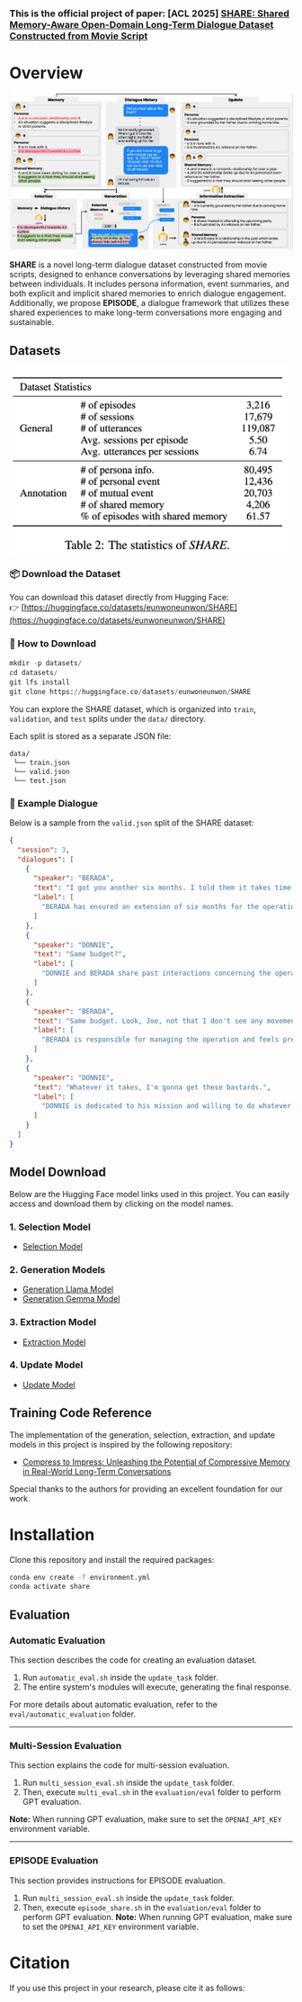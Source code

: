 ### This is the official project of paper: [ACL 2025] [SHARE: Shared Memory-Aware Open-Domain Long-Term Dialogue Dataset Constructed from Movie Script](https://arxiv.org/pdf/2410.20682)

# Overview
![Figure Description](figure/Framework.png)

**SHARE** is a novel long-term dialogue dataset constructed from movie scripts, designed to enhance conversations by leveraging shared memories between individuals. It includes persona information, event summaries, and both explicit and implicit shared memories to enrich dialogue engagement. Additionally, we propose **EPISODE**, a dialogue framework that utilizes these shared experiences to make long-term conversations more engaging and sustainable.


## Datasets
<img src="figure/Dataset_statistics.png" alt="Figure Description" width="500">

### 📦 Download the Dataset

You can download this dataset directly from Hugging Face:  
👉 [https://huggingface.co/datasets/eunwoneunwon/SHARE](https://huggingface.co/datasets/eunwoneunwon/SHARE)

### 🔽 How to Download

```python
mkdir -p datasets/
cd datasets/
git lfs install
git clone https://huggingface.co/datasets/eunwoneunwon/SHARE
```

You can explore the SHARE dataset, which is organized into `train`, `validation`, and `test` splits under the `data/` directory.

Each split is stored as a separate JSON file:
```
data/ 
 └── train.json 
 └── valid.json
 └── test.json
```
### 💬 Example Dialogue

Below is a sample from the `valid.json` split of the SHARE dataset:

```json
{
  "session": 3,
  "dialogues": [
    {
      "speaker": "BERADA",
      "text": "I got you another six months. I told them it takes time.",
      "label": [
        "BERADA has ensured an extension of six months for the operation."
      ]
    },
    {
      "speaker": "DONNIE",
      "text": "Same budget?",
      "label": [
        "DONNIE and BERADA share past interactions concerning the operation, which involves managing a budget for an ongoing operation."
      ]
    },
    {
      "speaker": "BERADA",
      "text": "Same budget. Look, Joe, not that I don't see any movement, but--do you see any movement? I got my neck out on this.",
      "label": [
        "BERADA is responsible for managing the operation and feels pressure due to a lack of visible progress."
      ]
    },
    {
      "speaker": "DONNIE",
      "text": "Whatever it takes, I'm gonna get these bastards.",
      "label": [
        "DONNIE is dedicated to his mission and willing to do whatever it takes."
      ]
    }
  ]
}

```


## Model Download

Below are the Hugging Face model links used in this project. You can easily access and download them by clicking on the model names.

### 1. **Selection Model**
- [Selection Model](https://huggingface.co/eunwoneunwon/EPISODE-selection_llama3)

### 2. **Generation Models**
- [Generation Llama Model](https://huggingface.co/chano12/llama3_with_tag)
- [Generation Gemma Model](https://huggingface.co/chano12/gemma_with_tag)

### 3. **Extraction Model**
- [Extraction Model](https://huggingface.co/eunwoneunwon/EPISODE-extraction_llama3)

### 4. **Update Model**
- [Update Model](https://huggingface.co/chano12/update_llama)


## Training Code Reference

The implementation of the generation, selection, extraction, and update models in this project is inspired by the following repository:

- [Compress to Impress: Unleashing the Potential of Compressive Memory in Real-World Long-Term Conversations](https://github.com/nuochenpku/COMEDY.git)

Special thanks to the authors for providing an excellent foundation for our work.


# Installation
Clone this repository and install the required packages:
```bash
conda env create -f environment.yml
conda activate share
```
## Evaluation

### Automatic Evaluation
This section describes the code for creating an evaluation dataset.

1. Run `automatic_eval.sh` inside the `update_task` folder.
2. The entire system's modules will execute, generating the final response.

For more details about automatic evaluation, refer to the `eval/automatic_evaluation` folder.

---

### Multi-Session Evaluation
This section explains the code for multi-session evaluation.

1. Run `multi_session_eval.sh` inside the `update_task` folder.
2. Then, execute `multi_eval.sh` in the `evaluation/eval` folder to perform GPT evaluation.

**Note:** When running GPT evaluation, make sure to set the `OPENAI_API_KEY` environment variable.

---

### EPISODE Evaluation
This section provides instructions for EPISODE evaluation.

1. Run `multi_session_eval.sh` inside the `update_task` folder.
2. Then, execute `episode_share.sh` in the `evaluation/eval` folder to perform GPT evaluation.
**Note:** When running GPT evaluation, make sure to set the `OPENAI_API_KEY` environment variable.

# Citation

If you use this project in your research, please cite it as follows:

